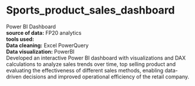 # Sports_product_sales_dashboard
Power BI Dashboard <br/>
**source of data:** FP20 analytics <br/>
**tools used:** <br/>
**Data cleaning:** Excel PowerQuery<br/>
**Data visualization:** PowerBI <br/>
Developed an interactive Power BI dashboard with visualizations and DAX calculations to analyze sales trends over time, top selling product and evaluating the effectiveness of different sales methods, enabling data-driven decisions and improved operational efficiency of the retail company.
